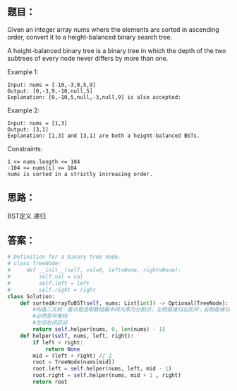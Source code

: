 ## 题目：
Given an integer array nums where the elements are sorted in ascending order, convert it to a height-balanced binary search tree.

A height-balanced binary tree is a binary tree in which the depth of the two subtrees of every node never differs by more than one.
 
Example 1:
```
Input: nums = [-10,-3,0,5,9]
Output: [0,-3,9,-10,null,5]
Explanation: [0,-10,5,null,-3,null,9] is also accepted:
```
Example 2:
```
Input: nums = [1,3]
Output: [3,1]
Explanation: [1,3] and [3,1] are both a height-balanced BSTs.
```
Constraints:
```
1 <= nums.length <= 104
-104 <= nums[i] <= 104
nums is sorted in a strictly increasing order.
```

## 思路：
BST定义
递归

## 答案：
```python
# Definition for a binary tree node.
# class TreeNode:
#     def __init__(self, val=0, left=None, right=None):
#         self.val = val
#         self.left = left
#         self.right = right
class Solution:
    def sortedArrayToBST(self, nums: List[int]) -> Optional[TreeNode]:
        #构造二叉树：重点是选取数组最中间元素为分割点，左侧是递归左区间；右侧是递归右区间
        #必然是平衡树
        #左闭右闭区间
        return self.helper(nums, 0, len(nums) - 1)
    def helper(self, nums, left, right):
        if left > right:
            return None
        mid = (left + right) // 2
        root = TreeNode(nums[mid])
        root.left = self.helper(nums, left, mid - 1)
        root.right = self.helper(nums, mid + 1 , right)
        return root
        


```
